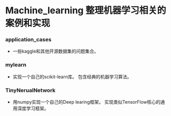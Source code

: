 # Machine_learning 整理机器学习相关的案例和实现

### application_cases
- 一些kaggle和其他开源数据集的问题集合。
### mylearn
- 实现一个自己的scikit-learn库。 包含经典的机器学习算法。
### TinyNerualNetwork
- 用numpy实现一个自己的Deep learing框架。 实现类似TensorFlow核心的通用深度学习框架。